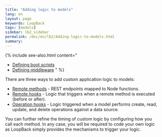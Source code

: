 ```yaml
---
title: "Adding logic to models"
lang: en
layout: page
keywords: LoopBack
tags: [models]
sidebar: lb2_sidebar
permalink: /doc/en/lb2/Adding-logic-to-models.html
summary:
---
```


{% include see-also.html content="
* [Defining boot scripts](Defining-boot-scripts.html)
* [Defining middleware](Defining-middleware.html)
" %}

There are three ways to add custom application logic to models:

* [Remote methods](/doc/{{page.lang}}/lb2/Remote-methods.html) - REST endpoints mapped to Node functions.
* [Remote hooks](/doc/{{page.lang}}/lb2/Remote-hooks.html) - Logic that triggers when a remote method is executed (before or after).
* [Operation hooks](/doc/{{page.lang}}/lb2/Operation-hooks.html) - Logic triggered when a model performs create, read, update, and delete operations against a data source.

You can further refine the timing of custom logic by configuring how you call each method.
In any case, you will be required to code your own logic as LoopBack simply provides the mechanisms to trigger your logic.

